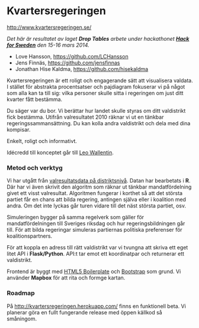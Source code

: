 Kvartersregeringen
==================
http://www.kvartersregeringen.se/

*Det här är resultatet av laget __Drop Tables__ arbete under hackathonet [__Hack for Sweden__](http://hackforsweden.se/) den 15-16 mars 2014.*

- Love Hansson, https://github.com/LCHansson
- Jens Finnäs, https://github.com/jensfinnas
- Jonathan Hise Kaldma, https://github.com/hisekaldma

Kvartersregeringen är ett roligt och engagerande sätt att visualisera valdata. I stället för abstrakta procentsatser och pajdiagram fokuserar vi på något som alla kan ta till sig: vilka personer skulle sitta i regeringen om just ditt kvarter fått bestämma. 

Du säger var du bor. Vi berättar hur landet skulle styras om ditt valdistrikt fick bestämma. Utifrån valresultatet 2010 räknar vi ut en tänkbar regeringssammansättning. Du kan kolla andra valdistrikt och dela med dina kompisar. 

Enkelt, roligt och informativt.

Idécredd till konceptet går till [Leo Wallentin](https://twitter.com/leo_wallentin).

### Metod och verktyg

Vi har utgått från [valresultatsdata på distriktsnivå](http://www.val.se/tidigare_val/val2010/valresultat/). Datan har bearbetats i __R__. Där har vi även skrivit den algoritm som räknar ut tänkbar mandatfördelning givet ett visst valresultat. Algoritmen fungerar i korthet så att det största partiet får en chans att bilda regering, antingen själva eller i koalition med andra. Om det inte lyckas går turen vidare till det näst största partiet, osv.

Simuleringen bygger på samma regelverk som gäller för mandatfördelningen till Sveriges riksdag och hur regeringsbildningen går till. För att bilda regeringar simuleras partiernas politiska preferenser för koalitionspartners.

För att koppla en adress till rätt valdistrikt var vi tvungna att skriva ett eget litet API i __Flask/Python__. API:t tar emot ett koordinatpar och returnerar ett valdistrikt.

Frontend är byggt med [HTML5 Boilerplate](http://html5boilerplate.com/) och [Bootstrap](http://getbootstrap.com/) som grund. Vi använder __Mapbox__ för att rita och formge kartan.

### Roadmap

På http://kvartersregeringen.herokuapp.com/ finns en funktionell beta. Vi planerar göra en fullt fungerande release med öppen källkod så småningom. 
